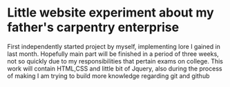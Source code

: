 # Little website experiment about my father's carpentry enterprise
First independently started project by myself, implementing lore I gained in last month. Hopefully main part will be finished 
in a period of three weeks, not so quickly due to my responsibilities that pertain exams on college. This work will contain
HTML,CSS and little bit of Jquery, also during the process of making I am trying to build more knowledge regarding git and github